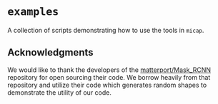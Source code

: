 # `examples`
A collection of scripts demonstrating how to use the tools in `micap`.

## Acknowledgments
We would like to thank the developers of the [matterport/Mask_RCNN](https://github.com/matterport/Mask_RCNN) repository
for open sourcing their code. We borrow heavily from that repository and utilize their code which generates random
shapes to demonstrate the utility of our code.